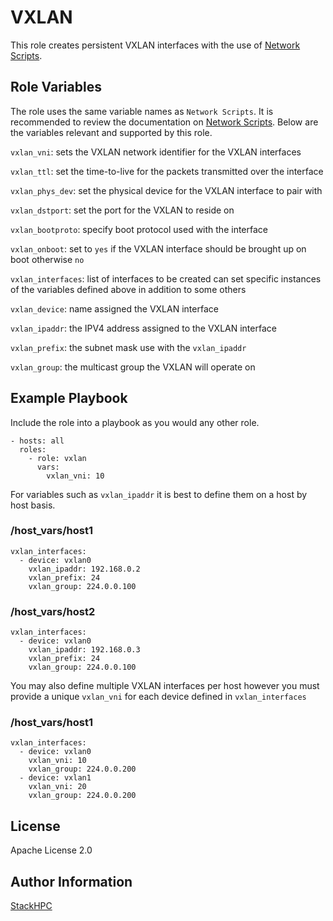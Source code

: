 VXLAN
=========

This role creates persistent VXLAN interfaces with the use of [Network Scripts](https://pkgs.org/download/network-scripts).

Role Variables
--------------

The role uses the same variable names as `Network Scripts`. It is recommended to review the documentation on [Network Scripts](https://access.redhat.com/documentation/en-us/red_hat_enterprise_linux/6/html/deployment_guide/s1-networkscripts-interfaces). Below are the variables relevant and supported by this role.

`vxlan_vni`: sets the VXLAN network identifier for the VXLAN interfaces

`vxlan_ttl`: set the time-to-live for the packets transmitted over the interface

`vxlan_phys_dev`: set the physical device for the VXLAN interface to pair with

`vxlan_dstport`: set the port for the VXLAN to reside on

`vxlan_bootproto`: specify boot protocol used with the interface

`vxlan_onboot`: set to `yes` if the VXLAN interface should be brought up on boot otherwise `no`

`vxlan_interfaces`: list of interfaces to be created can set specific instances of the variables defined above in addition to some others

`vxlan_device`: name assigned the VXLAN interface

`vxlan_ipaddr`: the IPV4 address assigned to the VXLAN interface

`vxlan_prefix`: the subnet mask use with the `vxlan_ipaddr`

`vxlan_group`: the multicast group the VXLAN will operate on

Example Playbook
----------------

  Include the role into a playbook as you would any other role.

    - hosts: all
      roles:
        - role: vxlan
          vars:
            vxlan_vni: 10

  For variables such as `vxlan_ipaddr` it is best to define them on a host by host basis.

  ### /host_vars/host1

    vxlan_interfaces:
      - device: vxlan0
        vxlan_ipaddr: 192.168.0.2
        vxlan_prefix: 24
        vxlan_group: 224.0.0.100

  ### /host_vars/host2

    vxlan_interfaces:
      - device: vxlan0
        vxlan_ipaddr: 192.168.0.3
        vxlan_prefix: 24
        vxlan_group: 224.0.0.100

You may also define multiple VXLAN interfaces per host however you must provide a unique `vxlan_vni` for each device defined in `vxlan_interfaces`

  ### /host_vars/host1

    vxlan_interfaces:
      - device: vxlan0
        vxlan_vni: 10
        vxlan_group: 224.0.0.200
      - device: vxlan1
        vxlan_vni: 20
        vxlan_group: 224.0.0.200

License
-------

Apache License 2.0

Author Information
------------------

[StackHPC](https://www.stackhpc.com/)
